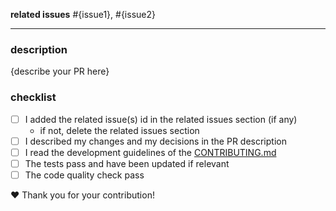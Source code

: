 **related issues** #{issue1}, #{issue2}

---

### description

{describe your PR here}

### checklist

- [ ] I added the related issue(s) id in the related issues section (if any)
  - if not, delete the related issues section
- [ ] I described my changes and my decisions in the PR description
- [ ] I read the development guidelines of the [CONTRIBUTING.md][development-guidelines]
- [ ] The tests pass and have been updated if relevant
- [ ] The code quality check pass

❤️ Thank you for your contribution!

[development-guidelines]: https://github.com/tournesol-app/tournesol/blob/main/CONTRIBUTING.md#development-guidelines
